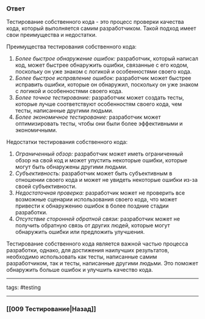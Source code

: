 ### Ответ

Тестирование собственного кода - это процесс проверки качества кода, который выполняется самим разработчиком. Такой подход имеет свои преимущества и недостатки.

Преимущества тестирования собственного кода:
1. *Более быстрое обнаружение ошибок:* разработчик, который написал код, может быстрее обнаружить ошибки, связанные с его кодом, поскольку он уже знаком с логикой и особенностями своего кода.
2. *Более быстрое исправление ошибок:* разработчик может быстрее исправить ошибки, которые он обнаружил, поскольку он уже знаком с логикой и особенностями своего кода.
3. *Более точное тестирование:* разработчик может создать тесты, которые лучше соответствуют особенностям своего кода, чем тесты, написанные другими людьми.
4. *Более экономичное тестирование:* разработчик может оптимизировать тесты, чтобы они были более эффективными и экономичными.

Недостатки тестирования собственного кода:
1. *Ограниченный обзор:* разработчик может иметь ограниченный обзор на свой код и может упустить некоторые ошибки, которые могут быть обнаружены другими людьми.
2. *Субъективность:* разработчик может быть субъективным в отношении своего кода и может не увидеть некоторые ошибки из-за своей субъективности.
3. *Недостаточная проверка:* разработчик может не проверить все возможные сценарии использования своего кода, что может привести к обнаружению ошибок в более поздние стадии разработки.
4. *Отсутствие сторонней обратной связи:* разработчик может не получить обратную связь от других людей, которые могут обнаружить ошибки или предложить улучшения.

Тестирование собственного кода является важной частью процесса разработки, однако, для достижения наилучших результатов, необходимо использовать как тесты, написанные самим разработчиком, так и тесты, написанные другими людьми. Это поможет обнаружить больше ошибок и улучшить качество кода.

_____
tags: #testing 

____

### [[009 Тестирование|Назад]]